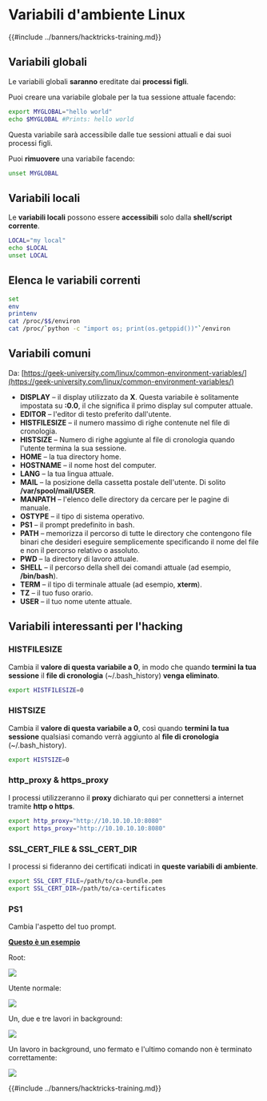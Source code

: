 # Variabili d'ambiente Linux

{{#include ../banners/hacktricks-training.md}}

## Variabili globali

Le variabili globali **saranno** ereditate dai **processi figli**.

Puoi creare una variabile globale per la tua sessione attuale facendo:
```bash
export MYGLOBAL="hello world"
echo $MYGLOBAL #Prints: hello world
```
Questa variabile sarà accessibile dalle tue sessioni attuali e dai suoi processi figli.

Puoi **rimuovere** una variabile facendo:
```bash
unset MYGLOBAL
```
## Variabili locali

Le **variabili locali** possono essere **accessibili** solo dalla **shell/script corrente**.
```bash
LOCAL="my local"
echo $LOCAL
unset LOCAL
```
## Elenca le variabili correnti
```bash
set
env
printenv
cat /proc/$$/environ
cat /proc/`python -c "import os; print(os.getppid())"`/environ
```
## Variabili comuni

Da: [https://geek-university.com/linux/common-environment-variables/](https://geek-university.com/linux/common-environment-variables/)

- **DISPLAY** – il display utilizzato da **X**. Questa variabile è solitamente impostata su **:0.0**, il che significa il primo display sul computer attuale.
- **EDITOR** – l'editor di testo preferito dall'utente.
- **HISTFILESIZE** – il numero massimo di righe contenute nel file di cronologia.
- **HISTSIZE** – Numero di righe aggiunte al file di cronologia quando l'utente termina la sua sessione.
- **HOME** – la tua directory home.
- **HOSTNAME** – il nome host del computer.
- **LANG** – la tua lingua attuale.
- **MAIL** – la posizione della cassetta postale dell'utente. Di solito **/var/spool/mail/USER**.
- **MANPATH** – l'elenco delle directory da cercare per le pagine di manuale.
- **OSTYPE** – il tipo di sistema operativo.
- **PS1** – il prompt predefinito in bash.
- **PATH** – memorizza il percorso di tutte le directory che contengono file binari che desideri eseguire semplicemente specificando il nome del file e non il percorso relativo o assoluto.
- **PWD** – la directory di lavoro attuale.
- **SHELL** – il percorso della shell dei comandi attuale (ad esempio, **/bin/bash**).
- **TERM** – il tipo di terminale attuale (ad esempio, **xterm**).
- **TZ** – il tuo fuso orario.
- **USER** – il tuo nome utente attuale.

## Variabili interessanti per l'hacking

### **HISTFILESIZE**

Cambia il **valore di questa variabile a 0**, in modo che quando **termini la tua sessione** il **file di cronologia** (\~/.bash_history) **venga eliminato**.
```bash
export HISTFILESIZE=0
```
### **HISTSIZE**

Cambia il **valore di questa variabile a 0**, così quando **termini la tua sessione** qualsiasi comando verrà aggiunto al **file di cronologia** (\~/.bash_history).
```bash
export HISTSIZE=0
```
### http_proxy & https_proxy

I processi utilizzeranno il **proxy** dichiarato qui per connettersi a internet tramite **http o https**.
```bash
export http_proxy="http://10.10.10.10:8080"
export https_proxy="http://10.10.10.10:8080"
```
### SSL_CERT_FILE & SSL_CERT_DIR

I processi si fideranno dei certificati indicati in **queste variabili di ambiente**.
```bash
export SSL_CERT_FILE=/path/to/ca-bundle.pem
export SSL_CERT_DIR=/path/to/ca-certificates
```
### PS1

Cambia l'aspetto del tuo prompt.

[**Questo è un esempio**](https://gist.github.com/carlospolop/43f7cd50f3deea972439af3222b68808)

Root:

![](<../images/image (897).png>)

Utente normale:

![](<../images/image (740).png>)

Un, due e tre lavori in background:

![](<../images/image (145).png>)

Un lavoro in background, uno fermato e l'ultimo comando non è terminato correttamente:

![](<../images/image (715).png>)

{{#include ../banners/hacktricks-training.md}}
